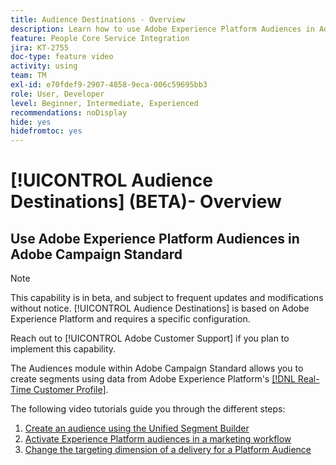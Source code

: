 ```yaml
---
title: Audience Destinations - Overview
description: Learn how to use Adobe Experience Platform Audiences in Adobe Campaign Standard
feature: People Core Service Integration
jira: KT-2755
doc-type: feature video
activity: using
team: TM
exl-id: e70fdef9-2907-4858-9eca-006c59695bb3
role: User, Developer
level: Beginner, Intermediate, Experienced
recommendations: noDisplay
hide: yes
hidefromtoc: yes
---
```

# [!UICONTROL Audience Destinations] (BETA)- Overview

## Use Adobe Experience Platform Audiences in Adobe Campaign Standard

>[!NOTE]
>
>This capability is in beta, and subject to frequent updates and modifications without notice. [!UICONTROL Audience Destinations] is based on Adobe Experience Platform and requires a specific configuration.
>
>Reach out to [!UICONTROL Adobe Customer Support] if you plan to implement this capability.
>

The Audiences module within Adobe Campaign Standard allows you to create segments using data from Adobe Experience Platform's [[!DNL Real-Time Customer Profile]](https://experienceleague.adobe.com/docs/platform-learn/tutorials/profiles/understanding-the-real-time-customer-profile.html?lang=en). 

The following video tutorials guide you through the different steps:

1. [Create an audience using the Unified Segment Builder](/help/profiles-and-audiences/audience-destinations/creating-audiences-using-segment-builder.md)
2. [Activate Experience Platform audiences in a marketing workflow](/help/profiles-and-audiences/audience-destinations/activating-aep-audiences.md)
3. [Change the targeting dimension of a delivery for a Platform Audience](/help/profiles-and-audiences/audience-destinations/changing-targeting-dimension.md)

